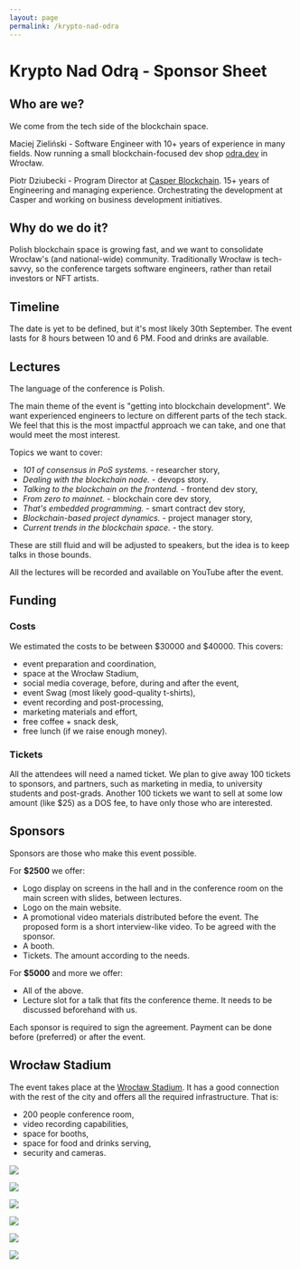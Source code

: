 ```yaml
---
layout: page
permalink: /krypto-nad-odra
---
```


# Krypto Nad Odrą - Sponsor Sheet

## Who are we?
We come from the tech side of the blockchain space.

Maciej Zieliński - Software Engineer with 10+ years of experience in many fields. Now running a small blockchain-focused dev shop [odra.dev](https://odra.dev) in Wrocław. 

Piotr Dziubecki - Program Director at [Casper Blockchain](https://casper.network). 15+ years of Engineering and managing experience. Orchestrating the development at Casper and working on business development initiatives.

## Why do we do it?
Polish blockchain space is growing fast, and we want to consolidate Wrocław's (and national-wide) community. Traditionally Wrocław is tech-savvy, so the conference targets software engineers, rather than retail investors or NFT artists.

## Timeline
The date is yet to be defined, but it's most likely 30th September. The event lasts for 8 hours between 10 and 6 PM. Food and drinks are available.

## Lectures
The language of the conference is Polish.

The main theme of the event is "getting into blockchain development". We want experienced engineers to lecture on different parts of the tech stack. We feel that this is the most impactful approach we can take, and one that would meet the most interest.

Topics we want to cover:
- *101 of consensus in PoS systems.* - researcher story,
- *Dealing with the blockchain node.* - devops story.
- *Talking to the blockchain on the frontend.* - frontend dev story,
- *From zero to mainnet.* - blockchain core dev story,
- *That's embedded programming.* - smart contract dev story,
- *Blockchain-based project dynamics.* - project manager story,
- *Current trends in the blockchain space.* - the story.

These are still fluid and will be adjusted to speakers, but the idea is to keep talks in those bounds.

All the lectures will be recorded and available on YouTube after the event.

## Funding

### Costs
We estimated the costs to be between $30000 and $40000. This covers:
- event preparation and coordination,
- space at the Wrocław Stadium,
- social media coverage, before, during and after the event,
- event Swag (most likely good-quality t-shirts),
- event recording and post-processing,
- marketing materials and effort,
- free coffee + snack desk,
- free lunch (if we raise enough money).

### Tickets
All the attendees will need a named ticket. We plan to give away 100 tickets to sponsors, and partners, such as marketing in media, to university students and post-grads. Another 100 tickets we want to sell at some low amount (like $25) as a DOS fee, to have only those who are interested.

## Sponsors
Sponsors are those who make this event possible.

For __$2500__ we offer:
- Logo display on screens in the hall and in the conference room on the main screen with slides, between lectures.
- Logo on the main website.
- A promotional video materials distributed before the event. The proposed form is a short interview-like video. To be agreed with the sponsor.
- A booth.
- Tickets. The amount according to the needs.

For __$5000__ and more we offer:
- All of the above.
- Lecture slot for a talk that fits the conference theme. It needs to be discussed beforehand with us.

Each sponsor is required to sign the agreement.
Payment can be done before (preferred) or after the event.

## Wrocław Stadium
The event takes place at the [Wrocław Stadium](https://tarczynskiarenawroclaw.pl/). It has a good connection with the rest of the city and offers all the required infrastructure. That is:
- 200 people conference room,
- video recording capabilities,
- space for booths,
- space for food and drinks serving,
- security and cameras.

![](img/stadion/stadion-1.jpg)

![](img/stadion/stadion-2.jpg)

![](img/stadion/1.jpg)

![](img/stadion/2.jpg)

![](img/stadion/3.jpg)

![](img/stadion/4.jpg)
